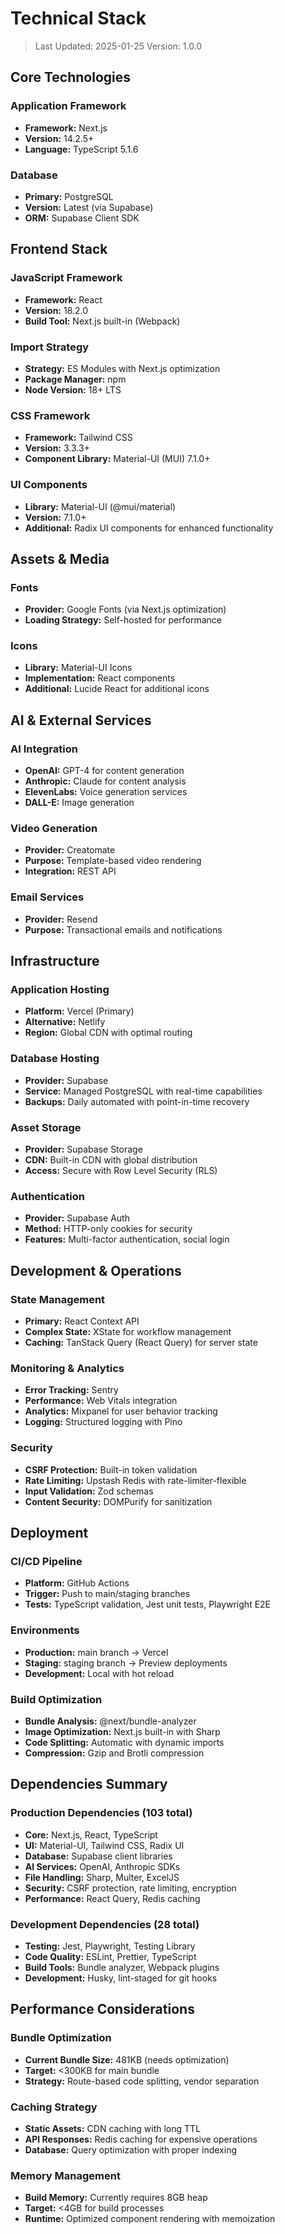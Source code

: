 # Technical Stack

> Last Updated: 2025-01-25
> Version: 1.0.0

## Core Technologies

### Application Framework

- **Framework:** Next.js
- **Version:** 14.2.5+
- **Language:** TypeScript 5.1.6

### Database

- **Primary:** PostgreSQL
- **Version:** Latest (via Supabase)
- **ORM:** Supabase Client SDK

## Frontend Stack

### JavaScript Framework

- **Framework:** React
- **Version:** 18.2.0
- **Build Tool:** Next.js built-in (Webpack)

### Import Strategy

- **Strategy:** ES Modules with Next.js optimization
- **Package Manager:** npm
- **Node Version:** 18+ LTS

### CSS Framework

- **Framework:** Tailwind CSS
- **Version:** 3.3.3+
- **Component Library:** Material-UI (MUI) 7.1.0+

### UI Components

- **Library:** Material-UI (@mui/material)
- **Version:** 7.1.0+
- **Additional:** Radix UI components for enhanced functionality

## Assets & Media

### Fonts

- **Provider:** Google Fonts (via Next.js optimization)
- **Loading Strategy:** Self-hosted for performance

### Icons

- **Library:** Material-UI Icons
- **Implementation:** React components
- **Additional:** Lucide React for additional icons

## AI & External Services

### AI Integration

- **OpenAI:** GPT-4 for content generation
- **Anthropic:** Claude for content analysis
- **ElevenLabs:** Voice generation services
- **DALL-E:** Image generation

### Video Generation

- **Provider:** Creatomate
- **Purpose:** Template-based video rendering
- **Integration:** REST API

### Email Services

- **Provider:** Resend
- **Purpose:** Transactional emails and notifications

## Infrastructure

### Application Hosting

- **Platform:** Vercel (Primary)
- **Alternative:** Netlify
- **Region:** Global CDN with optimal routing

### Database Hosting

- **Provider:** Supabase
- **Service:** Managed PostgreSQL with real-time capabilities
- **Backups:** Daily automated with point-in-time recovery

### Asset Storage

- **Provider:** Supabase Storage
- **CDN:** Built-in CDN with global distribution
- **Access:** Secure with Row Level Security (RLS)

### Authentication

- **Provider:** Supabase Auth
- **Method:** HTTP-only cookies for security
- **Features:** Multi-factor authentication, social login

## Development & Operations

### State Management

- **Primary:** React Context API
- **Complex State:** XState for workflow management
- **Caching:** TanStack Query (React Query) for server state

### Monitoring & Analytics

- **Error Tracking:** Sentry
- **Performance:** Web Vitals integration
- **Analytics:** Mixpanel for user behavior tracking
- **Logging:** Structured logging with Pino

### Security

- **CSRF Protection:** Built-in token validation
- **Rate Limiting:** Upstash Redis with rate-limiter-flexible
- **Input Validation:** Zod schemas
- **Content Security:** DOMPurify for sanitization

## Deployment

### CI/CD Pipeline

- **Platform:** GitHub Actions
- **Trigger:** Push to main/staging branches
- **Tests:** TypeScript validation, Jest unit tests, Playwright E2E

### Environments

- **Production:** main branch → Vercel
- **Staging:** staging branch → Preview deployments
- **Development:** Local with hot reload

### Build Optimization

- **Bundle Analysis:** @next/bundle-analyzer
- **Image Optimization:** Next.js built-in with Sharp
- **Code Splitting:** Automatic with dynamic imports
- **Compression:** Gzip and Brotli compression

## Dependencies Summary

### Production Dependencies (103 total)

- **Core:** Next.js, React, TypeScript
- **UI:** Material-UI, Tailwind CSS, Radix UI
- **Database:** Supabase client libraries
- **AI Services:** OpenAI, Anthropic SDKs
- **File Handling:** Sharp, Multer, ExcelJS
- **Security:** CSRF protection, rate limiting, encryption
- **Performance:** React Query, Redis caching

### Development Dependencies (28 total)

- **Testing:** Jest, Playwright, Testing Library
- **Code Quality:** ESLint, Prettier, TypeScript
- **Build Tools:** Bundle analyzer, Webpack plugins
- **Development:** Husky, lint-staged for git hooks

## Performance Considerations

### Bundle Optimization

- **Current Bundle Size:** 481KB (needs optimization)
- **Target:** <300KB for main bundle
- **Strategy:** Route-based code splitting, vendor separation

### Caching Strategy

- **Static Assets:** CDN caching with long TTL
- **API Responses:** Redis caching for expensive operations
- **Database:** Query optimization with proper indexing

### Memory Management

- **Build Memory:** Currently requires 8GB heap
- **Target:** <4GB for build processes
- **Runtime:** Optimized component rendering with memoization
